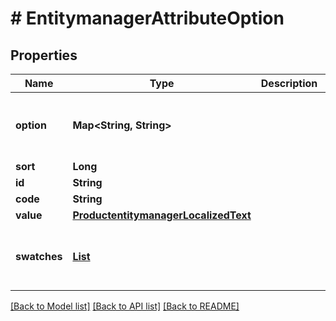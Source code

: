 # # EntitymanagerAttributeOption


## Properties 


Name | Type | Description | Notes
------------ | ------------- | ------------- | -------------
**option**| **Map<String, String>** |   | [optional] [default to new HashMap<>()]
**sort**| **Long** |   | [optional]
**id**| **String** |   | [optional]
**code**| **String** |   | [optional]
**value**| [**ProductentitymanagerLocalizedText**](ProductentitymanagerLocalizedText.md) |   | [optional]
**swatches**| [**List<EntitymanagerAttributeOptionSwatch>**](EntitymanagerAttributeOptionSwatch.md) |   | [optional] [default to new ArrayList<>()]


[[Back to Model list]](../../README.md#models) [[Back to API list]](../../README.md#endpoints) [[Back to README]](../../README.md)

